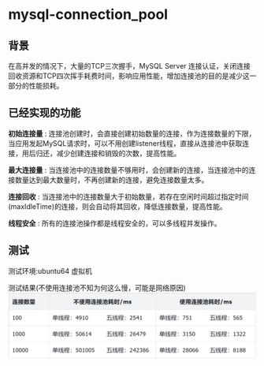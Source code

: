 # mysql-connection_pool

## 背景
在高并发的情况下，大量的TCP三次握手，MySQL Server 连接认证，关闭连接回收资源和TCP四次挥手耗费时间，影响应用性能，增加连接池的目的是减少这一部分的性能损耗。

## 已经实现的功能
**初始连接量** : 连接池创建时，会直接创建初始数量的连接，作为连接数量的下限，当应用发起MySQL请求时，可以不用创建listener线程，直接从连接池中获取连接，用后归还，减少创建连接和销毁的次数，提高性能。

**最大连接量** : 当连接池中的连接数量不够用时，会创建新的连接，当连接池中的连接数量达到最大数量时，不再创建新的连接，避免连接数量太多。

**连接回收** : 当连接池中的连接数量大于初始数量，若存在空闲时间超过指定时间(maxIdleTime)的连接，则会自动将其回收，降低连接数量，提高性能。

**线程安全** : 所有的连接池操作都是线程安全的，可以多线程并发操作。

## 测试
测试环境:ubuntu64 虚拟机

测试结果(不使用连接池不知为何这么慢，可能是网络原因)
![alt text](QQ_1722264565214.png)